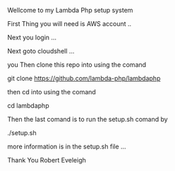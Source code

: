 Wellcome to my Lambda Php setup system

First Thing you will need is AWS account ..

Next you login ...

Next goto cloudshell ...

you Then clone this repo into using the comand

git clone https://github.com/lambda-php/lambdaphp

then cd into using the comand 

cd lambdaphp 

Then the last comand is to run the setup.sh comand by

./setup.sh

more information is in the setup.sh file ...

Thank You
Robert Eveleigh
